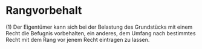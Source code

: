 # Rangvorbehalt

(1) Der Eigentümer kann sich bei der Belastung des Grundstücks mit einem Recht die Befugnis vorbehalten, ein anderes, dem Umfang nach bestimmtes Recht mit dem Rang vor jenem Recht eintragen zu lassen.